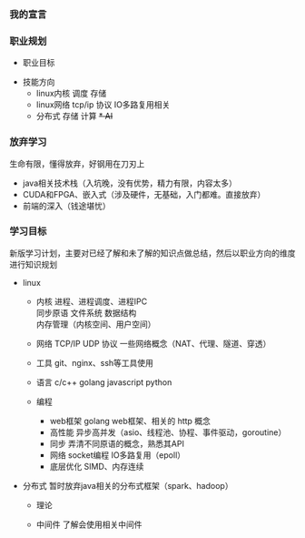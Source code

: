 ### 我的宣言
<!-- 不忘初心，砥砺前行 -->


### 职业规划
* 职业目标
    <!-- Linux高级程序员, 分布式AI架构师 -->
   
<!-- 2、职业方向： -->
* 技能方向
    * linux内核
        调度
        存储
        <!-- 驱动 -->
    * linux网络
        tcp/ip 协议
        IO多路复用相关
    * 分布式
        存储
        计算
    ~~* AI~~

<!-- #### 图书
```
《计算机网络 自顶向下》
《深入理解nginx》
OpenGL相关的书籍
《Linux内核设计与实现》
《深入理解Linux内核》
//《编译原理 龙书》
《Linux 多线程服务端编程》
《大规模分布式存储系统》
``` -->

<!-- ### 学习目标
```
1、基础学习
（1）linux系统
    1）汇编
        学习王爽《x86汇编》和《现代x86汇编》，对汇编有基础的认识，学习SIMD指令并且会写
    2）linux驱动内核
        学习linux内核驱动原理，为之后的写驱动搭建基础
（2）web
    1）tcp/ip
        学习《tcp/ip详解卷一》，了解tcp/ip的原理
    2）套接字API
        学习《unix网络编程 socket api》，会用系统套接字的api
    3）linux ip协议栈
        了解linux ip协议栈，用户层与物理层之间的数据传输
（3）高性能优化
    1）数据库优化
        了解数据库原理，并且学习高性能数据库架构
    2）服务器高并发
        学习陈硕《c++高性能服务器》和《深入理解nginx》

2、实践应用
（1）linux底层
    1）linux驱动
        会写linux驱动
    2）docker(linux container)
        了解docker的原理，学习虚拟化
        
（2）web
    1）tcp/ip应用
        学习当前主流web软件，了解其精髓。例如（代理（shadowsocks）、ftp、ssh、内网穿透、虚拟网络系统）
    2）搭建自己网站
        golang后端（安全模块的搭建、redis存储、数据库、高性能并发），vue前端
    3）爬虫
        会写爬虫，注意linux运行的PhantomJS浏览器
    4）js相关
        坚持js学习，未来有大用（前端框架，微信小程序，vscode插件，手机和桌面应用）
        [能用JS写的，最终都会用JS写]
（3）高性能服务
    1）c++高性能服务器
        搭建自己的c++高性能服务器框架
    2）分布式系统学习
        学习分布式原理，然后找个框架应用（最好golang）。然后利用linux驱动和相关知识搭建自己的分布式（文件、计算）系统
    3）数据库优化
        学习redis、mysql、mongodb优化框架
（4）语言
    c++(要深入，c++20的要掌握)、golang、js、python
``` -->

### 放弃学习
生命有限，懂得放弃，好钢用在刀刃上

<!-- * 编译原理（精力有限，不如学数学） 真香！！！ -->
* java相关技术栈（入坑晚，没有优势，精力有限，内容太多）
* CUDA和FPGA、嵌入式（涉及硬件，无基础，入门都难。直接放弃）
* 前端的深入（钱途堪忧）

### 学习目标
新版学习计划，主要对已经了解和未了解的知识点做总结，然后以职业方向的维度进行知识规划
<!-- 1) linux kernel
        进程、进程调度、进程IPC         ✔
        内核数据结构                   ❌
        内存管理（内核空间、用户空间）   ✔   
        中断                           ✔  
        同步                           ✔ 
        系统调用                       ✔ 
        信号                           ✔ 
        虚拟文件系统                    ✔  
        网络层的ip协议                 ❌
    2) 设备和模块                      ❌ -->
* linux
    * 内核
        进程、进程调度、进程IPC         
        同步原语
        文件系统
        数据结构                  
        内存管理（内核空间、用户空间）
    

    * 网络
        TCP/IP UDP 协议
        一些网络概念（NAT、代理、隧道、穿透）

    * 工具
        git、nginx、ssh等工具使用

    * 语言
        c/c++
        golang
        javascript
        python

    * 编程
        * web框架
            golang web框架、相关的 http 概念
        * 高性能
            异步高并发（asio、线程池、协程、事件驱动，goroutine）
        * 同步
            弄清不同原语的概念，熟悉其API
        * 网络
            socket编程
            IO多路复用（epoll）
        * 底层优化
            SIMD、内存连续
            
* 分布式
    暂时放弃java相关的分布式框架（spark、hadoop）
    * 理论
        

    * 中间件
        了解会使用相关中间件






